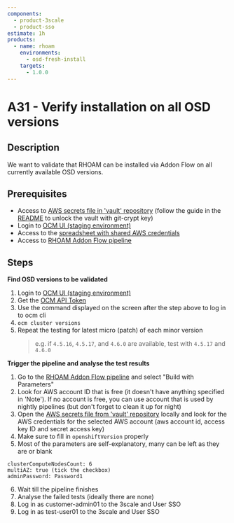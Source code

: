 ```yaml
---
components:
  - product-3scale
  - product-sso
estimate: 1h
products:
  - name: rhoam
    environments:
      - osd-fresh-install
    targets:
      - 1.0.0
---
```


# A31 - Verify installation on all OSD versions

## Description

We want to validate that RHOAM can be installed via Addon Flow on all currently available OSD versions.

## Prerequisites

- Access to [AWS secrets file in 'vault' repository](https://gitlab.cee.redhat.com/integreatly-qe/vault/-/blob/master/SECRETS.md) (follow the guide in the [README](https://gitlab.cee.redhat.com/integreatly-qe/vault/-/blob/master/README.md) to unlock the vault with git-crypt key)
- Login to [OCM UI (staging environment)](https://qaprodauth.cloud.redhat.com/beta/openshift/)
- Access to the [spreadsheet with shared AWS credentials](https://docs.google.com/spreadsheets/d/1P57LhhhvhJOT5y7Y49HlL-7BRcMel7qWWJwAw3JCGMs)
- Access to [RHOAM Addon Flow pipeline](https://master-jenkins-csb-intly.cloud.paas.psi.redhat.com/job/ManagedAPI/job/managed-api-install-addon-flow/)

## Steps

**Find OSD versions to be validated**

1. Login to [OCM UI (staging environment)](https://qaprodauth.cloud.redhat.com/beta/openshift/)
2. Get the [OCM API Token](https://qaprodauth.cloud.redhat.com/beta/openshift/token)
3. Use the command displayed on the screen after the step above to log in to ocm cli
4. `ocm cluster versions`
5. Repeat the testing for latest micro (patch) of each minor version
   > e.g. if `4.5.16`, `4.5.17`, and `4.6.0` are available, test with `4.5.17` and `4.6.0`

**Trigger the pipeline and analyse the test results**

1. Go to the [RHOAM Addon Flow pipeline](https://master-jenkins-csb-intly.cloud.paas.psi.redhat.com/job/ManagedAPI/job/managed-api-install-addon-flow/) and select "Build with Parameters"
2. Look for AWS account ID that is free (it doesn't have anything specified in 'Note'). If no account is free, you can use account that is used by nightly pipelines (but don't forget to clean it up for night)
3. Open the [AWS secrets file from 'vault' repository](https://gitlab.cee.redhat.com/integreatly-qe/vault/-/blob/master/SECRETS.md) locally and look for the AWS credentials for the selected AWS account (aws account id, access key ID and secret access key)
4. Make sure to fill in `openshiftVersion` properly
5. Most of the parameters are self-explanatory, many can be left as they are or blank

```
clusterComputeNodesCount: 6
multiAZ: true (tick the checkbox)
adminPassword: Password1
```

6. Wait till the pipeline finishes
7. Analyse the failed tests (ideally there are none)
8. Log in as customer-admin01 to the 3scale and User SSO
9. Log in as test-user01 to the 3scale and User SSO
